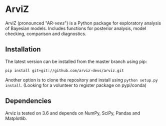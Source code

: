# ArviZ
ArviZ (pronounced "AR-_vees_") is a Python package for exploratory analysis of Bayesian models.
Includes functions for posterior analysis, model checking, comparison and diagnostics.

## Installation

The latest version can be installed from the master branch using pip:

```
pip install git+git://github.com/arviz-devs/arviz.git
```

Another option is to clone the repository and install using `python setup.py install`.
(Looking for a volunteer to register package on pypi/conda)

## Dependencies

Arviz is tested on 3.6 and depends on NumPy, SciPy, Pandas and Matplotlib.
